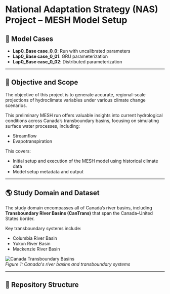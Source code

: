 # National Adaptation Strategy (NAS) Project – MESH Model Setup

## 🧪 Model Cases

- **Lap0_Base case_0_0**: Run with uncalibrated parameters  
- **Lap0_Base case_0_01**: GRU parameterization  
- **Lap0_Base case_0_02**: Distributed parameterization  

---

## 🎯 Objective and Scope

The objective of this project is to generate accurate, regional-scale projections of hydroclimate variables under various climate change scenarios.

This preliminary MESH run offers valuable insights into current hydrological conditions across Canada’s transboundary basins, focusing on simulating surface water processes, including:

- Streamflow
- Evapotranspiration

This covers:
- Initial setup and execution of the MESH model using historical climate data
- Model setup metadata and output

---

## 🌎 Study Domain and Dataset

The study domain encompasses all of Canada’s river basins, including **Transboundary River Basins (CanTrans)** that span the Canada–United States border.

Key transboundary systems include:

- Columbia River Basin
- Yukon River Basin
- Mackenzie River Basin

![Canada Transboundary Basins](picture1.png)  
*Figure 1: Canada's river basins and transboundary systems*

---

## 📂 Repository Structure

